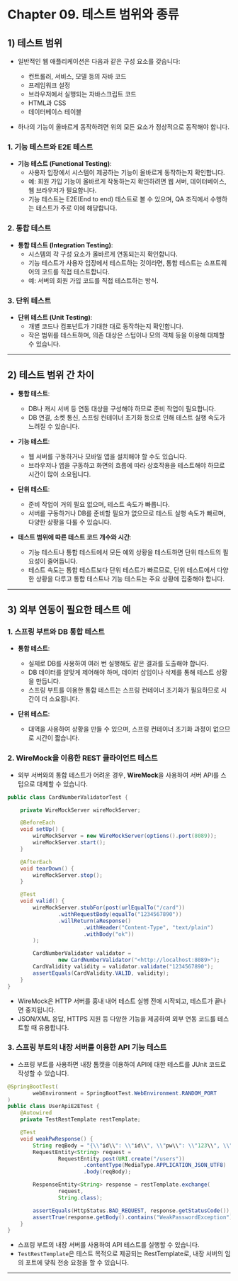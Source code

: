 # Chapter 09. 테스트 범위와 종류

## 1) 테스트 범위

- 일반적인 웹 애플리케이션은 다음과 같은 구성 요소를 갖습니다:
  - 컨트롤러, 서비스, 모델 등의 자바 코드
  - 프레임워크 설정
  - 브라우저에서 실행되는 자바스크립트 코드
  - HTML과 CSS
  - 데이터베이스 테이블

- 하나의 기능이 올바르게 동작하려면 위의 모든 요소가 정상적으로 동작해야 합니다.

### 1. 기능 테스트와 E2E 테스트

- **기능 테스트 (Functional Testing)**:
  - 사용자 입장에서 시스템이 제공하는 기능이 올바르게 동작하는지 확인합니다.
  - 예: 회원 가입 기능이 올바르게 작동하는지 확인하려면 웹 서버, 데이터베이스, 웹 브라우저가 필요합니다.
  - 기능 테스트는 E2E(End to end) 테스트로 볼 수 있으며, QA 조직에서 수행하는 테스트가 주로 이에 해당합니다.

### 2. 통합 테스트

- **통합 테스트 (Integration Testing)**:
  - 시스템의 각 구성 요소가 올바르게 연동되는지 확인합니다.
  - 기능 테스트가 사용자 입장에서 테스트하는 것이라면, 통합 테스트는 소프트웨어의 코드를 직접 테스트합니다.
  - 예: 서버의 회원 가입 코드를 직접 테스트하는 방식.

### 3. 단위 테스트

- **단위 테스트 (Unit Testing)**:
  - 개별 코드나 컴포넌트가 기대한 대로 동작하는지 확인합니다.
  - 작은 범위를 테스트하며, 의존 대상은 스텁이나 모의 객체 등을 이용해 대체할 수 있습니다.

---

## 2) 테스트 범위 간 차이

- **통합 테스트**:
  - DB나 캐시 서버 등 연동 대상을 구성해야 하므로 준비 작업이 필요합니다.
  - DB 연결, 소켓 통신, 스프링 컨테이너 초기화 등으로 인해 테스트 실행 속도가 느려질 수 있습니다.

- **기능 테스트**:
  - 웹 서버를 구동하거나 모바일 앱을 설치해야 할 수도 있습니다.
  - 브라우저나 앱을 구동하고 화면의 흐름에 따라 상호작용을 테스트해야 하므로 시간이 많이 소요됩니다.

- **단위 테스트**:
  - 준비 작업이 거의 필요 없으며, 테스트 속도가 빠릅니다.
  - 서버를 구동하거나 DB를 준비할 필요가 없으므로 테스트 실행 속도가 빠르며, 다양한 상황을 다룰 수 있습니다.

- **테스트 범위에 따른 테스트 코드 개수와 시간**:
  - 기능 테스트나 통합 테스트에서 모든 예외 상황을 테스트하면 단위 테스트의 필요성이 줄어듭니다.
  - 테스트 속도는 통합 테스트보다 단위 테스트가 빠르므로, 단위 테스트에서 다양한 상황을 다루고 통합 테스트나 기능 테스트는 주요 상황에 집중해야 합니다.

---

## 3) 외부 연동이 필요한 테스트 예

### 1. 스프링 부트와 DB 통합 테스트

- **통합 테스트**:
  - 실제로 DB를 사용하여 여러 번 실행해도 같은 결과를 도출해야 합니다.
  - DB 데이터를 알맞게 제어해야 하며, 데이터 삽입이나 삭제를 통해 테스트 상황을 만듭니다.
  - 스프링 부트를 이용한 통합 테스트는 스프링 컨테이너 초기화가 필요하므로 시간이 더 소요됩니다.

- **단위 테스트**:
  - 대역을 사용하여 상황을 만들 수 있으며, 스프링 컨테이너 초기화 과정이 없으므로 시간이 짧습니다.

### 2. WireMock을 이용한 REST 클라이언트 테스트

- 외부 서버와의 통합 테스트가 어려운 경우, **WireMock**을 사용하여 서버 API를 스텁으로 대체할 수 있습니다.

```java
public class CardNumberValidatorTest {

    private WireMockServer wireMockServer;

    @BeforeEach
    void setUp() {
        wireMockServer = new WireMockServer(options().port(8089));
        wireMockServer.start();
    }

    @AfterEach
    void tearDown() {
        wireMockServer.stop();
    }

    @Test
    void valid() {
        wireMockServer.stubFor(post(urlEqualTo("/card"))
                .withRequestBody(equalTo("1234567890"))
                .willReturn(aResponse()
                        .withHeader("Content-Type", "text/plain")
                        .withBody("ok"))
        );

        CardNumberValidator validator =
                new CardNumberValidator("<http://localhost:8089>");
        CardValidity validity = validator.validate("1234567890");
        assertEquals(CardValidity.VALID, validity);
    }
}
```

- WireMock은 HTTP 서버를 흉내 내어 테스트 실행 전에 시작되고, 테스트가 끝나면 중지됩니다.
- JSON/XML 응답, HTTPS 지원 등 다양한 기능을 제공하여 외부 연동 코드를 테스트할 때 유용합니다.

### 3. 스프링 부트의 내장 서버를 이용한 API 기능 테스트

- 스프링 부트를 사용하면 내장 톰캣을 이용하여 API에 대한 테스트를 JUnit 코드로 작성할 수 있습니다.

```java
@SpringBootTest(
		webEnvironment = SpringBootTest.WebEnvironment.RANDOM_PORT
)
public class UserApiE2ETest {
    @Autowired
    private TestRestTemplate restTemplate;

    @Test
    void weakPwResponse() {
        String reqBody = "{\\"id\\": \\"id\\", \\"pw\\": \\"123\\", \\"email\\": \\"a@a.com\\" }";
        RequestEntity<String> request =
                RequestEntity.post(URI.create("/users"))
                        .contentType(MediaType.APPLICATION_JSON_UTF8)
                        .body(reqBody);

        ResponseEntity<String> response = restTemplate.exchange(
                request,
                String.class);

        assertEquals(HttpStatus.BAD_REQUEST, response.getStatusCode());
        assertTrue(response.getBody().contains("WeakPasswordException"));
    }
}
```

- 스프링 부트의 내장 서버를 사용하여 API 테스트를 실행할 수 있습니다.
- `TestRestTemplate`은 테스트 목적으로 제공되는 RestTemplate로, 내장 서버의 임의 포트에 맞춰 전송 요청을 할 수 있습니다.

---
